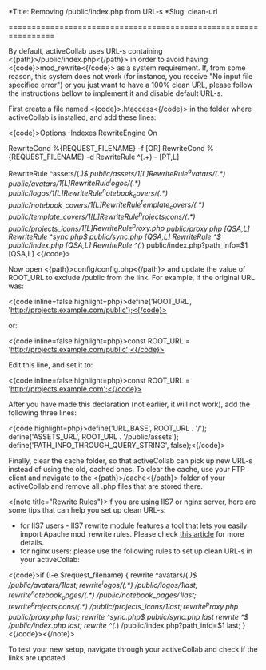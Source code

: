 *Title: Removing /public/index.php from URL-s
*Slug: clean-url

================================================================

By default, activeCollab uses URL-s containing <{path}>/public/index.php<{/path}> in order to avoid having <{code}>mod_rewrite<{/code}> as a system requirement. If, from some reason, this system does not work (for instance, you receive "No input file specified error") or you just want to have a 100% clean URL, please follow the instructions bellow to implement it and disable default URL-s.

First create a file named <{code}>.htaccess<{/code}> in the folder where activeCollab is installed, and add these lines:

<{code}>Options -Indexes
<IfModule mod_rewrite.c>
  RewriteEngine On

  RewriteCond %{REQUEST_FILENAME} -f [OR]
  RewriteCond %{REQUEST_FILENAME} -d
  RewriteRule ^(.+) - [PT,L]

  RewriteRule ^assets/(.*)$ public/assets/$1 [L]
  RewriteRule ^avatars/(.*)$ public/avatars/$1 [L]
  RewriteRule ^logos/(.*)$ public/logos/$1 [L]
  RewriteRule ^notebook_covers/(.*)$ public/notebook_covers/$1 [L]
  RewriteRule ^template_covers/(.*)$ public/template_covers/$1 [L]
  RewriteRule ^projects_icons/(.*)$ public/projects_icons/$1 [L]
  RewriteRule ^proxy.php$ public/proxy.php [QSA,L]
  RewriteRule ^sync.php$ public/sync.php [QSA,L]
  RewriteRule ^$ public/index.php [QSA,L]
  RewriteRule ^(.*) public/index.php?path_info=$1 [QSA,L]
</IfModule><{/code}>

Now open <{path}>config/config.php<{/path}> and update the value of ROOT_URL to exclude /public from the link. For example, if the original URL was:

<{code inline=false highlight=php}>define('ROOT_URL', 'http://projects.example.com/public');<{/code}>

or:

<{code inline=false highlight=php}>const ROOT_URL = 'http://projects.example.com/public';<{/code}>

Edit this line, and set it to:

<{code inline=false highlight=php}>const ROOT_URL = 'http://projects.example.com';<{/code}>

After you have made this declaration (not earlier, it will not work), add the following three lines:

<{code highlight=php}>define('URL_BASE', ROOT_URL . '/');
define('ASSETS_URL', ROOT_URL . '/public/assets');
define('PATH_INFO_THROUGH_QUERY_STRING', false);<{/code}>

Finally, clear the cache folder, so that activeCollab can pick up new URL-s instead of using the old, cached ones. To clear the cache, use your FTP client and navigate to the <{path}>/cache<{/path}> folder of your activeCollab and remove all .php files that are stored there.

<{note title="Rewrite Rules"}>If you are using IIS7 or nginx server, here are some tips that can help you set up clean URL-s:

- for IIS7 users - IIS7 rewrite module features a tool that lets you easily import Apache mod_rewrite rules. Please check <a href="http://learn.iis.net/page.aspx/470/importing-apache-modrewrite-rules/">this article</a> for more details.
- for nginx users: please use the following rules to set up clean URL-s in your activeCollab:

<{code}>if (!-e $request_filename) {
    rewrite ^avatars/(.*)$ /public/avatars/$1 last;
    rewrite ^logos/(.*)$ /public/logos/$1 last;
    rewrite ^notebook_pages/(.*)$ /public/notebook_pages/$1 last;
    rewrite ^projects_icons/(.*)$ /public/projects_icons/$1 last;
    rewrite ^proxy.php$ public/proxy.php last;
    rewrite ^sync.php$ public/sync.php last
    rewrite ^$ /public/index.php last;
    rewrite ^(.*) /public/index.php?path_info=$1 last;
}<{/code}><{/note}>

To test your new setup, navigate through your activeCollab and check if the links are updated.